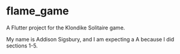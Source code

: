# flame_game

A Flutter project for the Klondike Solitaire game.

My name is Addison Sigsbury, and I am expecting a A because I did sections 1-5.